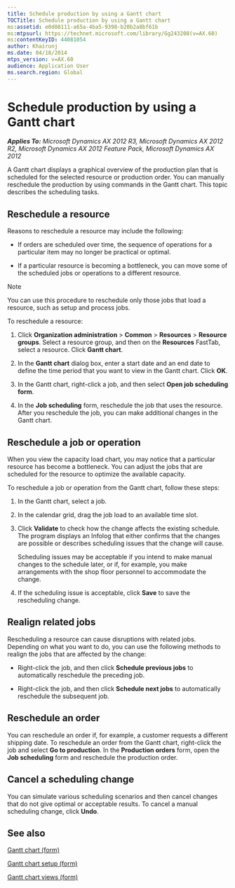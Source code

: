 ```yaml
---
title: Schedule production by using a Gantt chart
TOCTitle: Schedule production by using a Gantt chart
ms:assetid: e0d08111-a65a-4ba5-9398-b20b2a8bf61b
ms:mtpsurl: https://technet.microsoft.com/library/Gg243208(v=AX.60)
ms:contentKeyID: 44081054
author: Khairunj
ms.date: 04/18/2014
mtps_version: v=AX.60
audience: Application User
ms.search.region: Global
---
```


# Schedule production by using a Gantt chart 


_**Applies To:** Microsoft Dynamics AX 2012 R3, Microsoft Dynamics AX 2012 R2, Microsoft Dynamics AX 2012 Feature Pack, Microsoft Dynamics AX 2012_

A Gantt chart displays a graphical overview of the production plan that is scheduled for the selected resource or production order. You can manually reschedule the production by using commands in the Gantt chart. This topic describes the scheduling tasks.

## Reschedule a resource

Reasons to reschedule a resource may include the following:

  - If orders are scheduled over time, the sequence of operations for a particular item may no longer be practical or optimal.

  - If a particular resource is becoming a bottleneck, you can move some of the scheduled jobs or operations to a different resource.


> [!NOTE]
> <P>You can use this procedure to reschedule only those jobs that load a resource, such as setup and process jobs.</P>



To reschedule a resource:

1.  Click **Organization administration** \> **Common** \> **Resources** \> **Resource groups**. Select a resource group, and then on the **Resources** FastTab, select a resource. Click **Gantt chart**.

2.  In the **Gantt chart** dialog box, enter a start date and an end date to define the time period that you want to view in the Gantt chart. Click **OK**.

3.  In the Gantt chart, right-click a job, and then select **Open job scheduling form**.

4.  In the **Job scheduling** form, reschedule the job that uses the resource. After you reschedule the job, you can make additional changes in the Gantt chart.

## Reschedule a job or operation

When you view the capacity load chart, you may notice that a particular resource has become a bottleneck. You can adjust the jobs that are scheduled for the resource to optimize the available capacity.

To reschedule a job or operation from the Gantt chart, follow these steps:

1.  In the Gantt chart, select a job.

2.  In the calendar grid, drag the job load to an available time slot.

3.  Click **Validate** to check how the change affects the existing schedule. The program displays an Infolog that either confirms that the changes are possible or describes scheduling issues that the change will cause.
    
    Scheduling issues may be acceptable if you intend to make manual changes to the schedule later, or if, for example, you make arrangements with the shop floor personnel to accommodate the change.

4.  If the scheduling issue is acceptable, click **Save** to save the rescheduling change.

## Realign related jobs

Rescheduling a resource can cause disruptions with related jobs. Depending on what you want to do, you can use the following methods to realign the jobs that are affected by the change:

  - Right-click the job, and then click **Schedule previous jobs** to automatically reschedule the preceding job.

  - Right-click the job, and then click **Schedule next jobs** to automatically reschedule the subsequent job.

## Reschedule an order

You can reschedule an order if, for example, a customer requests a different shipping date. To reschedule an order from the Gantt chart, right-click the job and select **Go to production**. In the **Production orders** form, open the **Job scheduling** form and reschedule the production order.

## Cancel a scheduling change

You can simulate various scheduling scenarios and then cancel changes that do not give optimal or acceptable results. To cancel a manual scheduling change, click **Undo**.

## See also

[Gantt chart (form)](https://technet.microsoft.com/library/hh803027\(v=ax.60\))

[Gantt chart setup (form)](https://technet.microsoft.com/library/hh545521\(v=ax.60\))

[Gantt chart views (form)](https://technet.microsoft.com/library/hh803013\(v=ax.60\))

  


